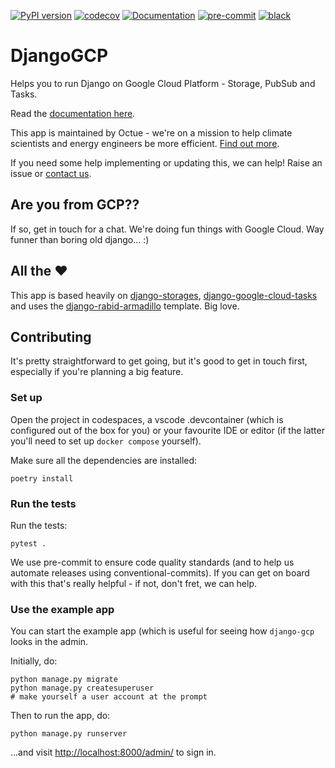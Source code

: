 [![PyPI version](https://badge.fury.io/py/django_gcp.svg)](https://badge.fury.io/py/django_gcp)
[![codecov](https://codecov.io/gh/octue/django-gcp/branch/main/graph/badge.svg?token=H2QLSCF3DU)](https://codecov.io/gh/octue/django-gcp)
[![Documentation](https://readthedocs.org/projects/django_gcp/badge/?version=latest)](https://django_gcp.readthedocs.io/en/latest/?badge=latest)
[![pre-commit](https://img.shields.io/badge/pre--commit-enabled-brightgreen?logo=pre-commit&logoColor=white)](https://github.com/pre-commit/pre-commit)
[![black](https://img.shields.io/badge/code%20style-black-000000.svg)](https://github.com/ambv/black)

# DjangoGCP

Helps you to run Django on Google Cloud Platform - Storage, PubSub and Tasks.

Read the [documentation here](https://django_gcp.readthedocs.io/en/latest).

This app is maintained by Octue - we're on a mission to help climate scientists and energy engineers be more efficient. [Find out more](https://www.octue.com).

If you need some help implementing or updating this, we can help! Raise an issue or [contact us](https://www.octue.com/contact).

## Are you from GCP??

If so, get in touch for a chat. We're doing fun things with Google Cloud. Way funner than boring old django... :)

## All the :heart:

This app is based heavily on [django-storages](https://django-storages.readthedocs.io/en/latest/), [django-google-cloud-tasks](https://github.com/flamingo-run/django-cloud-tasks) and uses the [django-rabid-armadillo](https://github.com/thclark/django-rabid-armadillo) template. Big love.

## Contributing

It's pretty straightforward to get going, but it's good to get in touch first, especially if you're planning a big feature.

### Set up

Open the project in codespaces, a vscode .devcontainer (which is configured out of the box for you) or your favourite IDE or editor (if the latter you'll need to set up `docker compose` yourself).

Make sure all the dependencies are installed:

```
poetry install
```

### Run the tests

Run the tests:

```
pytest .
```

We use pre-commit to ensure code quality standards (and to help us automate releases using conventional-commits). If you can get on board with this that's really helpful - if not, don't fret, we can help.

### Use the example app

You can start the example app (which is useful for seeing how `django-gcp` looks in the admin.

Initially, do:

```
python manage.py migrate
python manage.py createsuperuser
# make yourself a user account at the prompt
```

Then to run the app, do:

```
python manage.py runserver
```

...and visit [http://localhost:8000/admin/](http://localhost:8000/admin/) to sign in.
